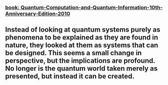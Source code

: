 ### [book: Quantum-Computation-and-Quantum-Information-10th-Anniversary-Edition-2010](https://profmcruz.files.wordpress.com/2017/08/quantum-computation-and-quantum-information-nielsen-chuang.pdf)

## Instead of looking at quantum systems purely as phenomena to be explained as they are found in nature, they looked at them as systems that can be designed. This seems a small change in perspective, but the implications are profound. No longer is the quantum world taken merely as presented, but instead it can be created.
